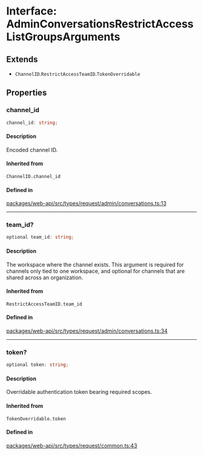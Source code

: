 # Interface: AdminConversationsRestrictAccessListGroupsArguments

## Extends

- `ChannelID`.`RestrictAccessTeamID`.`TokenOverridable`

## Properties

### channel\_id

```ts
channel_id: string;
```

#### Description

Encoded channel ID.

#### Inherited from

`ChannelID.channel_id`

#### Defined in

[packages/web-api/src/types/request/admin/conversations.ts:13](https://github.com/slackapi/node-slack-sdk/blob/c15385ef93ccdde9702f52f7d1f445999203d794/packages/web-api/src/types/request/admin/conversations.ts#L13)

***

### team\_id?

```ts
optional team_id: string;
```

#### Description

The workspace where the channel exists. This argument is required for channels only tied to
one workspace, and optional for channels that are shared across an organization.

#### Inherited from

`RestrictAccessTeamID.team_id`

#### Defined in

[packages/web-api/src/types/request/admin/conversations.ts:34](https://github.com/slackapi/node-slack-sdk/blob/c15385ef93ccdde9702f52f7d1f445999203d794/packages/web-api/src/types/request/admin/conversations.ts#L34)

***

### token?

```ts
optional token: string;
```

#### Description

Overridable authentication token bearing required scopes.

#### Inherited from

`TokenOverridable.token`

#### Defined in

[packages/web-api/src/types/request/common.ts:43](https://github.com/slackapi/node-slack-sdk/blob/c15385ef93ccdde9702f52f7d1f445999203d794/packages/web-api/src/types/request/common.ts#L43)
